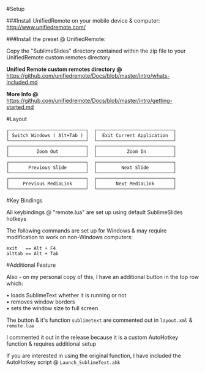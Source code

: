 
#Setup

###Install UnifiedRemote on your mobile device & computer:  
http://www.unifiedremote.com/

###Install the preset @ UnifiedRemote:

Copy the "SublimeSlides" directory contained within the zip file to your UnifiedRemote custom remotes directory  

**Unified Remote custom remotes directory @**  
https://github.com/unifiedremote/Docs/blob/master/intro/whats-included.md

**More Info @**  
https://github.com/unifiedremote/Docs/blob/master/intro/getting-started.md

#Layout
```
┌────────────────────────────┐  ┌────────────────────────────┐
│ Switch Windows ( Alt+Tab ) │  │  Exit Current Application  │
└────────────────────────────┘  └────────────────────────────┘
┌────────────────────────────┐  ┌────────────────────────────┐
│          Zoom Out          │  │           Zoom In          │
└────────────────────────────┘  └────────────────────────────┘
┌────────────────────────────┐  ┌────────────────────────────┐
│       Previous Slide       │  │         Next Slide         │
└────────────────────────────┘  └────────────────────────────┘
┌────────────────────────────┐  ┌────────────────────────────┐
│     Previous MediaLink     │  │       Next MediaLink       │
└────────────────────────────┘  └────────────────────────────┘
```
#Key Bindings

All keybindings @ "remote.lua" are set up using default SublimeSlides hotkeys  

The following commands are set up for Windows & may require modification to work on non-Windows computers:  
```
exit   == Alt + F4
alttab == Alt + Tab
```

#Additional Feature

Also - on my personal copy of this, I have an additional button in the top row which:  

 • loads SublimeText whether it is running or not  
 • removes window borders  
 • sets the window size to full screen  

The button & it's function `sublimetext` are commented out in `layout.xml` & `remote.lua`  

I commented it out in the release because it is a custom AutoHotkey function & requires additional setup  

If you are interested in using the original function, I have included the AutoHotkey script @ `Launch_SublimeText.ahk`

